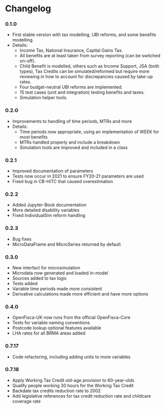 # Changelog

### 0.1.0

* First stable version with tax modelling, UBI reforms, and some benefits modelling.
* Details:
  + Income Tax, National Insurance, Capital Gains Tax.
  + All benefits are at least taken from survey reporting (can be switched on-off).
  + Child Benefit is modelled, others such as Income Support, JSA (both types), Tax Credits can be simulated/reformed but require more reviewing in how to account for discrepancies caused by take-up rates.
  + Four budget-neutral UBI reforms are implemented.
  + 15 test cases (unit and integration) testing benefits and taxes.
  + Simulation helper tools.

### 0.2.0

* Improvements to handling of time periods, MTRs and more
* Details:
  + Time periods now appropriate, using an implementation of WEEK for most benefits
  + MTRs handled properly and include a breakdown
  + Simulation tools are improved and included in a class

### 0.2.1

* Improved documentation of parameters
* Tests now occur in 2021 to ensure FY20-21 parameters are used
* Fixed bug in CB-HITC that caused overestimation

### 0.2.2

* Added Jupyter-Book documentation
* More detailed disability variables
* Fixed IndividualSim reform handling

### 0.2.3

* Bug fixes
* MicroDataFrame and MicroSeries returned by default

### 0.3.0

* New interfact for microsimulation
* Microdata now generated and loaded in-model
* Sources added to tax logic
* Tests added
* Variable time periods made more consistent
* Derivative calculations made more efficient and have more options

### 0.4.0

* OpenFisca-UK now runs from the official OpenFisca-Core
* Tests for variable naming conventions
* Postcode lookup optional features available
* LHA rates for all BRMA areas added

### 0.7.17

* Code refactoring, including adding units to more variables

### 0.7.18

* Apply Working Tax Credit old-age provision to 60-year-olds
* Qualify people working 30 hours for the Working Tax Credit
* Backdate tax credits reduction rate to 2002
* Add legislative references for tax credit reduction rate and childcare coverage rate

